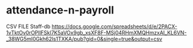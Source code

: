 # attendance-n-payroll

CSV FILE Staff-db
https://docs.google.com/spreadsheets/d/e/2PACX-1vTktOv0rOPllFSkl7K5aVOx9gb_xsXF8F-MSj04RHmXMQHmzxAI_KL6VN-_38WG5mI0Gkh62ls1TXKA/pub?gid=0&single=true&output=csv

